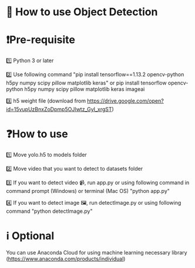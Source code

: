 # 🚨 How to use Object Detection

# ❗️Pre-requisite
1️⃣ Python 3 or later

2️⃣ Use following command
    "pip install tensorflow==1.13.2 opencv-python h5py numpy scipy pillow matplotlib keras" or pip install tensorflow opencv-python h5py numpy scipy pillow matplotlib keras imageai
    
3️⃣ h5 weight file (download from https://drive.google.com/open?id=15vupUzBnxZoDpmp5OJIwtz_GyI_xrgST)

# ❓How to use
1️⃣ Move yolo.h5 to models folder

2️⃣ Move video that you want to detect to datasets folder

3️⃣ If you want to detect video 📹, run app.py or using following command in command prompt (Windows) or terminal (Mac OS)
    "python app.py"
    
4️⃣ If you want to detect image 🖼, run detectImage.py or using following command "python detectImage.py"


# ℹ️ Optional
You can use Anaconda Cloud for using machine learning necessary library (https://www.anaconda.com/products/individual)

